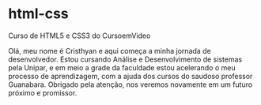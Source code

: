 # html-css
Curso de HTML5 e CSS3 do CursoemVideo

Olá, meu nome é Cristhyan e aqui começa a minha jornada de desenvolvedor. Estou cursando Análise e Desenvolvimento de sistemas pela Unipar, e em meio a grade da faculdade estou acelerando o meu processo de aprendizagem, com a ajuda dos cursos do saudoso professor Guanabara. Obrigado pela atenção, nos veremos novamente em um futuro próximo e promissor.  
